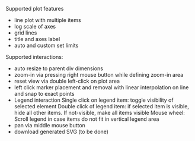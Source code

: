 Supported plot features
- line plot with multiple items
- log scale of axes
- grid lines
- title and axes label
- auto and custom set limits

Supported interactions:
- auto resize to parent div dimensions
- zoom-in via pressing right mouse button while defining zoom-in area
- reset view via double left-click on plot area
- left click marker placement and removal with linear interpolation on line and snap to exact points
- Legend interaction
  Single click on legend item: toggle visibility of selected element
  Double click of legend item: if selected item is visible, hide all other items. If not-visible, make all items visible
  Mouse wheel: Scroll legend in case items do not fit in vertical legend area
- pan via middle mouse button 
- download generated SVG (to be done)
